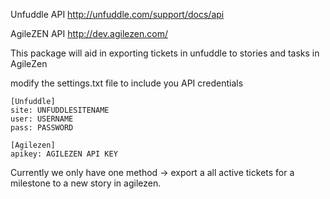 Unfuddle API http://unfuddle.com/support/docs/api

AgileZEN API http://dev.agilezen.com/

This package will aid in exporting tickets in unfuddle to stories and tasks in AgileZen

modify the settings.txt file to include you API credentials

    [Unfuddle]
    site: UNFUDDLESITENAME
    user: USERNAME
    pass: PASSWORD

    [Agilezen]
    apikey: AGILEZEN API KEY


Currently we only have one method -> export a all active tickets for a milestone to a new story in agilezen.